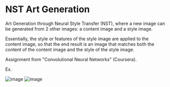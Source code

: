 # NST Art Generation

Art Generation through Neural Style Transfer (NST), where a new image can be generated from 2 other images: a content image and a style image. 

Essentially, the style or features of the style image are applied to the content image, so that the end result is an image that matches both the content of the content image and the style of the style image. 

Assignment from "Convolutional Neural Networks" (Coursera).

Ex.

![image](https://user-images.githubusercontent.com/32146663/144343801-9aacf643-d36f-4ba4-b6e8-6000f2d853a0.png)
![image](https://user-images.githubusercontent.com/32146663/144343944-eb1c4a95-fa7c-4359-85b8-1096c5b8f569.png)
